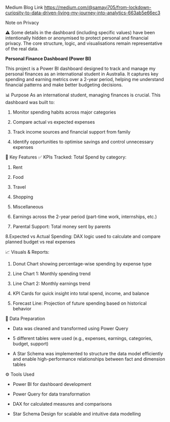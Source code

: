 Medium Blog Link
https://medium.com/@samayj705/from-lockdown-curiosity-to-data-driven-living-my-journey-into-analytics-663ab5e66ec3


Note on Privacy

⚠️ Some details in the dashboard (including specific values) have been intentionally hidden or anonymised to protect personal and financial privacy. The core structure, logic, and visualisations remain representative of the real data.

**Personal Finance Dashboard (Power BI)**

This project is a Power BI dashboard designed to track and manage my personal finances as an international student in Australia. It captures key spending and earning metrics over a 2-year period, helping me understand financial patterns and make better budgeting decisions.

📊 Purpose
As an international student, managing finances is crucial. This dashboard was built to:

1. Monitor spending habits across major categories

2. Compare actual vs expected expenses

3. Track income sources and financial support from family

4. Identify opportunities to optimise savings and control unnecessary expenses

📌 Key Features
✅ KPIs Tracked:
Total Spend by category:

1. Rent

2. Food

3. Travel

4. Shopping

5. Miscellaneous

6. Earnings across the 2-year period (part-time work, internships, etc.)

7. Parental Support: Total money sent by parents

8.Expected vs Actual Spending: DAX logic used to calculate and compare planned budget vs real expenses

📈 Visuals & Reports:
1. Donut Chart showing percentage-wise spending by expense type

2. Line Chart 1: Monthly spending trend

3. Line Chart 2: Monthly earnings trend

4. KPI Cards for quick insight into total spend, income, and balance
   
5. Forecast Line: Projection of future spending based on historical behavior

🧹 Data Preparation
- Data was cleaned and transformed using Power Query

- 5 different tables were used (e.g., expenses, earnings, categories, budget, support)

- A Star Schema was implemented to structure the data model efficiently and enable high-performance relationships between fact and dimension tables

⚙️ Tools Used
- Power BI for dashboard development

- Power Query for data transformation

- DAX for calculated measures and comparisons

- Star Schema Design for scalable and intuitive data modelling
